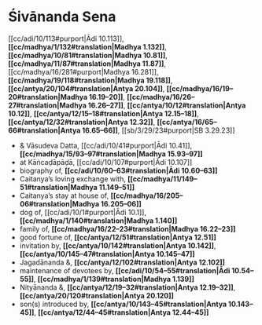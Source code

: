 # Śivānanda Sena

[[cc/adi/10/113#purport|Ādi 10.113]], **[[cc/madhya/1/132#translation|Madhya 1.132]]**, **[[cc/madhya/10/81#translation|Madhya 10.81]]**, **[[cc/madhya/11/87#translation|Madhya 11.87]]**, [[cc/madhya/16/281#purport|Madhya 16.281]], **[[cc/madhya/19/118#translation|Madhya 19.118]]**, **[[cc/antya/20/104#translation|Antya 20.104]]**, **[[cc/madhya/16/19–20#translation|Madhya 16.19–20]]**, **[[cc/madhya/16/26–27#translation|Madhya 16.26–27]]**, **[[cc/antya/10/12#translation|Antya 10.12]]**, **[[cc/antya/12/15–18#translation|Antya 12.15–18]]**, **[[cc/antya/12/32#translation|Antya 12.32]]**, **[[cc/antya/16/65–66#translation|Antya 16.65–66]]**, [[sb/3/29/23#purport|SB 3.29.23]]

* & Vāsudeva Datta, [[cc/adi/10/41#purport|Ādi 10.41]], **[[cc/madhya/15/93–97#translation|Madhya 15.93–97]]**
* at Kāṅcaḍāpāḍā, [[cc/adi/10/107#purport|Ādi 10.107]]
* biography of, **[[cc/adi/10/60–63#translation|Ādi 10.60–63]]**
* Caitanya’s loving exchange with, **[[cc/madhya/11/149–51#translation|Madhya 11.149–51]]**
* Caitanya’s stay at house of, **[[cc/madhya/16/205–06#translation|Madhya 16.205–06]]**
* dog of, [[cc/adi/10/1#purport|Ādi 10.1]], **[[cc/madhya/1/140#translation|Madhya 1.140]]**
* family of, **[[cc/madhya/16/22–23#translation|Madhya 16.22–23]]**
* good fortune of, **[[cc/antya/12/51#translation|Antya 12.51]]**
* invitation by, **[[cc/antya/10/142#translation|Antya 10.142]]**, **[[cc/antya/10/145–47#translation|Antya 10.145–47]]**
* Jagadānanda &, **[[cc/antya/12/102#translation|Antya 12.102]]**
* maintenance of devotees by, **[[cc/adi/10/54–55#translation|Ādi 10.54–55]]**, **[[cc/madhya/1/139#translation|Madhya 1.139]]**
* Nityānanda &, **[[cc/antya/12/19–32#translation|Antya 12.19–32]]**, **[[cc/antya/20/120#translation|Antya 20.120]]**
* son(s) introduced by, **[[cc/antya/10/143–45#translation|Antya 10.143–45]]**, **[[cc/antya/12/44–45#translation|Antya 12.44–45]]**
